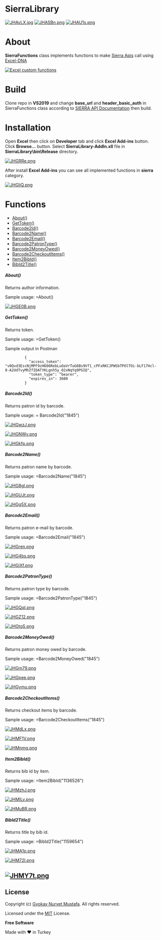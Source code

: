 # SierraLibrary



[![JHAvLX.jpg](https://iili.io/JHAvLX.jpg)](https://dotnet.microsoft.com/download/dotnet-framework/net452)   [![JHASBn.png](https://iili.io/JHASBn.png)](https://products.office.com/en/excel)   [![JHAU1s.png](https://iili.io/JHAU1s.png)](https://www.iii.com/products/sierra-ils/)  




# About
**SierraFunctions** class implements functions to make [Sierra Apis](https://techdocs.iii.com/sierraapi/Content/titlePage.htm#)
call using [Excel-DNA](https://excel-dna.net/)


[![Excel custom functions](https://freeimage.host/i/screen.JJRMzB)](https://youtu.be/HxxHATdl4YQ "Excel custom functions")



# Build
Clone repo in **VS2019** and change **base_url** and **header_basic_auth** in SierraFunctions class according to 
[SIERRA API Documentation](https://techdocs.iii.com/sierraapi/Content/zTutorials/tutAuthenticate.htm) then build.


# Installation
Open **Excel** then click on **Developer** tab and click **Excel Add-ins** button.
Click **Browse...** button. Select **SierraLibrary-AddIn.xll** file in **SierraLibrary\bin\Release** directory.

[![JHGRRe.png](https://iili.io/JHGRRe.png)](https://freeimage.host/i/excel1.JHGRRe)

After install **Excel Add-ins** you can see all implemented functions in **sierra** category.

[![JHGliQ.png](https://iili.io/JHGliQ.png)](https://freeimage.host/i/excel2.JHGliQ)

# Functions
  - [About()](#About)
  - [GetToken()](#GetToken)
  - [Barcode2Id()](#Barcode2Id)
  - [Barcode2Name()](#Barcode2Name)
  - [Barcode2Email()](#Barcode2Email)
  - [Barcode2PatronType()](#Barcode2PatronType)
  - [Barcode2MoneyOwed()](#Barcode2MoneyOwed)
  - [Barcode2CheckoutItems()](#Barcode2CheckoutItems)
  - [Item2BibId()](#Item2BibId)
  - [BibId2Title()](./README.md#BibId2Title)


##### About()
Returns author information.

Sample usage: =About()

[![JHGE0B.png](https://iili.io/JHGE0B.png)](https://freeimage.host/i/about1.JHGE0B)

##### GetToken()
Returns token.

Sample usage: =GetToken()

Sample output in Postman
```
		 {
		   "access_token": "v0Qvd3EscNjMPF9zH606RebLuOaVrTuG6Bs9Vf1_cPFxRKCJPWSbTPOlTOi-bLF17Hcl-8-A2UdTvyMhZfIDATYKLgnh5y_02xNqYq9PGIQ",
		   "token_type": "bearer",
		   "expires_in": 3600
		 }
```



##### Barcode2Id()
Returns patron id by barcode.

Sample usage: = Barcode2Id("1845")

[![JHGwzJ.png](https://iili.io/JHGwzJ.png)](https://freeimage.host/i/excel3.JHGwzJ)

[![JHGNWv.png](https://iili.io/JHGNWv.png)](https://freeimage.host/i/excel4.JHGNWv)

[![JHGkfp.png](https://iili.io/JHGkfp.png)](https://freeimage.host/i/excel6.JHGkfp)




##### Barcode2Name()
Returns patron name by barcode.

Sample usage: =Barcode2Name("1845")

[![JHG8gI.png](https://iili.io/JHG8gI.png)](https://freeimage.host/i/barcode2name.JHG8gI)

[![JHGUJt.png](https://iili.io/JHGUJt.png)](https://freeimage.host/i/barcode2name1.JHGUJt)

[![JHGg5X.png](https://iili.io/JHGg5X.png)](https://freeimage.host/i/barcode2name2.JHGg5X)



##### Barcode2Email()
Returns patron e-mail by barcode.

Sample usage: =Barcode2Email("1845")

[![JHGren.png](https://iili.io/JHGren.png)](https://freeimage.host/i/barcode2email.JHGren)

[![JHG4bs.png](https://iili.io/JHG4bs.png)](https://freeimage.host/i/barcode2email1.JHG4bs)

[![JHGiXf.png](https://iili.io/JHGiXf.png)](https://freeimage.host/i/barcode2email2.JHGiXf)



##### Barcode2PatronType()
Returns patron type by barcode.

Sample usage: =Barcode2PatronType("1845")

[![JHGQql.png](https://iili.io/JHGQql.png)](https://freeimage.host/i/barcode2patrontype.JHGQql)

[![JHGZ12.png](https://iili.io/JHGZ12.png)](https://freeimage.host/i/barcode2patrontype1.JHGZ12)

[![JHGtgS.png](https://iili.io/JHGtgS.png)](https://freeimage.host/i/barcode2patrontype2.JHGtgS)


##### Barcode2MoneyOwed()
Returns patron money owed by barcode.

Sample usage: =Barcode2MoneyOwed("1845")

[![JHGm79.png](https://iili.io/JHGm79.png)](https://freeimage.host/i/money.JHGm79)

[![JHGpee.png](https://iili.io/JHGpee.png)](https://freeimage.host/i/money1.JHGpee)

[![JHGymu.png](https://iili.io/JHGymu.png)](https://freeimage.host/i/money2.JHGymu)

##### Barcode2CheckoutItems()
Returns checkout items by barcode.

Sample usage: =Barcode2CheckoutItems("1845")

[![JHMdLx.png](https://iili.io/JHMdLx.png)](https://freeimage.host/i/checkout.JHMdLx)

[![JHMF1V.png](https://iili.io/JHMF1V.png)](https://freeimage.host/i/checkout1.JHMF1V)

[![JHMnmg.png](https://iili.io/JHMnmg.png)](https://freeimage.host/i/checkout2.JHMnmg)



##### Item2BibId()
Returns bib id by item.

Sample usage: =Item2BibId("1136526")

[![JHMzhJ.png](https://iili.io/JHMzhJ.png)](https://freeimage.host/i/item2bib.JHMzhJ)

[![JHMILv.png](https://iili.io/JHMILv.png)](https://freeimage.host/i/item2bib1.JHMILv)

[![JHMuBR.png](https://iili.io/JHMuBR.png)](https://freeimage.host/i/item2bib2.JHMuBR)



##### BibId2Title()
Returns title by bib id.

Sample usage: =BibId2Title("1159654")

[![JHMA1p.png](https://iili.io/JHMA1p.png)](https://freeimage.host/i/bib2title.JHMA1p)

[![JHM72I.png](https://iili.io/JHM72I.png)](https://freeimage.host/i/bib2title1.JHM72I)

[![JHMY7t.png](https://iili.io/JHMY7t.png)](https://freeimage.host/i/bib2title2.JHMY7t)
----






License
----

Copyright (c) [Gyokay Nurvet Mustafa](https://gyokay.cloud/). All rights reserved.

Licensed under the [MIT](https://github.com/gyokaynurvet/SierraLibrary/blob/master/LICENSE) License.

**Free Software**

Made with ❤ in Turkey

[//]: # (References)
[//]: # (https://dillinger.io/ Online Markdown editor)
[//]: # (https://freeimage.host/ Free image hosting gokay.gursoy@gmail.com Google Login)
[//]: # (https://techdocs.iii.com/sierraapi/Content/titlePage.htm#)
[//]: # (https://excel-dna.net/)
[//]: # (https://techdocs.iii.com/sierraapi/Content/zTutorials/tutAuthenticate.htm)


